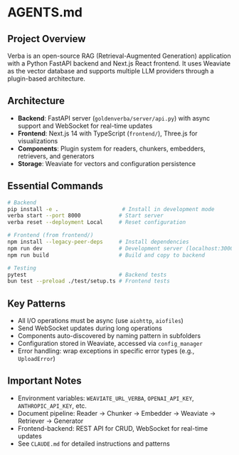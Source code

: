 # AGENTS.md

## Project Overview
Verba is an open-source RAG (Retrieval-Augmented Generation) application with a Python FastAPI backend and Next.js React frontend.
It uses Weaviate as the vector database and supports multiple LLM providers through a plugin-based architecture.

## Architecture
- **Backend**: FastAPI server (`goldenverba/server/api.py`) with async support and WebSocket for real-time updates
- **Frontend**: Next.js 14 with TypeScript (`frontend/`), Three.js for visualizations
- **Components**: Plugin system for readers, chunkers, embedders, retrievers, and generators
- **Storage**: Weaviate for vectors and configuration persistence

## Essential Commands
```bash
# Backend
pip install -e .                    # Install in development mode
verba start --port 8000            # Start server
verba reset --deployment Local     # Reset configuration

# Frontend (from frontend/)
npm install --legacy-peer-deps     # Install dependencies
npm run dev                        # Development server (localhost:3000)
npm run build                      # Build and copy to backend

# Testing
pytest                             # Backend tests
bun test --preload ./test/setup.ts # Frontend tests
```

## Key Patterns
- All I/O operations must be async (use `aiohttp`, `aiofiles`)
- Send WebSocket updates during long operations
- Components auto-discovered by naming pattern in subfolders
- Configuration stored in Weaviate, accessed via `config_manager`
- Error handling: wrap exceptions in specific error types (e.g., `UploadError`)

## Important Notes
- Environment variables: `WEAVIATE_URL_VERBA`, `OPENAI_API_KEY`, `ANTHROPIC_API_KEY`, etc.
- Document pipeline: Reader → Chunker → Embedder → Weaviate → Retriever → Generator
- Frontend-backend: REST API for CRUD, WebSocket for real-time updates
- See `CLAUDE.md` for detailed instructions and patterns
